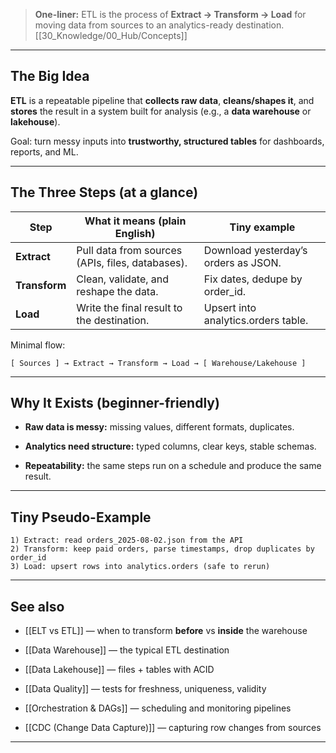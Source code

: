 
> **One-liner:** ETL is the process of **Extract → Transform → Load** for moving data from sources to an analytics-ready destination. [[30_Knowledge/00_Hub/Concepts]]

---

## **The Big Idea**

  

**ETL** is a repeatable pipeline that **collects raw data**, **cleans/shapes it**, and **stores** the result in a system built for analysis (e.g., a **data warehouse** or **lakehouse**).

Goal: turn messy inputs into **trustworthy, structured tables** for dashboards, reports, and ML.

---

## **The Three Steps (at a glance)**

|**Step**|**What it means (plain English)**|**Tiny example**|
|---|---|---|
|**Extract**|Pull data from sources (APIs, files, databases).|Download yesterday’s orders as JSON.|
|**Transform**|Clean, validate, and reshape the data.|Fix dates, dedupe by order_id.|
|**Load**|Write the final result to the destination.|Upsert into analytics.orders table.|

Minimal flow:

```
[ Sources ] → Extract → Transform → Load → [ Warehouse/Lakehouse ]
```

---

## **Why It Exists (beginner-friendly)**

- **Raw data is messy:** missing values, different formats, duplicates.
    
- **Analytics need structure:** typed columns, clear keys, stable schemas.
    
- **Repeatability:** the same steps run on a schedule and produce the same result.
    

---

## **Tiny Pseudo-Example**

```
1) Extract: read orders_2025-08-02.json from the API
2) Transform: keep paid orders, parse timestamps, drop duplicates by order_id
3) Load: upsert rows into analytics.orders (safe to rerun)
```

---

## **See also**

- [[ELT vs ETL]] — when to transform **before** vs **inside** the warehouse
    
- [[Data Warehouse]] — the typical ETL destination
    
- [[Data Lakehouse]] — files + tables with ACID
    
- [[Data Quality]] — tests for freshness, uniqueness, validity
    
- [[Orchestration & DAGs]] — scheduling and monitoring pipelines
    
- [[CDC (Change Data Capture)]] — capturing row changes from sources
    

---